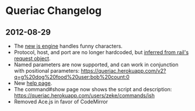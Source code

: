 Queriac Changelog
=================

2012-08-29
----------

- The [new js engine](https://queriac.herokuapp.com/engine) handles funny characters.
- Protocol, host, and port are no longer hardcoded, but [inferred from rail's request object](https://github.com/zeke/queriac/blob/f555fb0137fab0451a00d9c9efb9f973e41a53b1/app/controllers/static_controller.rb#L16-19).
- Named parameters are now supported, and can work in conjunction with positional parameters: https://queriac.herokuapp.com/v2?q=g%20dog%20food%20user:bob%20count:0
- New [help page](https://queriac.herokuapp.com/help).
- The command#show page now shows the script and description: https://queriac.herokuapp.com/users/zeke/commands/ish
- Removed Ace.js in favor of CodeMirror